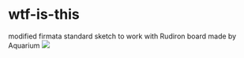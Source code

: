 # wtf-is-this
modified firmata standard sketch to work with Rudiron board made by Aquarium
![](https://media1.tenor.com/m/-YlzaY7PXb4AAAAd/among-us-amogus.gif)
